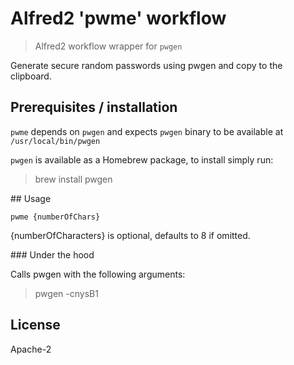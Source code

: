 # Alfred2 'pwme' workflow

> Alfred2 workflow wrapper for `pwgen`

Generate secure random passwords using pwgen and copy to the clipboard.

## Prerequisites / installation

`pwme` depends on `pwgen` and expects `pwgen` binary to be available at `/usr/local/bin/pwgen`

`pwgen` is available as a Homebrew package, to install simply run:

> brew install pwgen

## Usage

`pwme {numberOfChars}`

{numberOfCharacters} is optional, defaults to 8 if omitted.

### Under the hood

Calls pwgen with the following arguments:

> pwgen -cnysB1

## License

Apache-2
